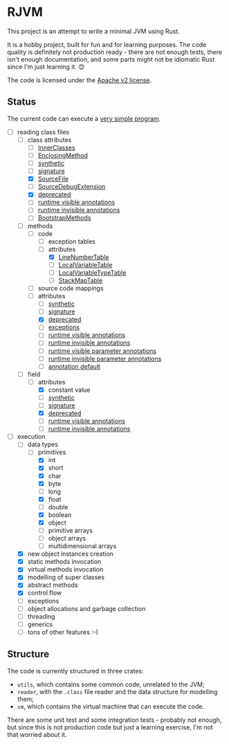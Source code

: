 # RJVM

This project is an attempt to write a minimal JVM using Rust.

It is a hobby project, built for fun and for learning purposes. The code quality is definitely not production ready -
there are not enough tests, there isn't enough documentation, and some parts might not be idiomatic Rust since I'm
just learning it. 😊

The code is licensed under the [Apache v2 license](./LICENSE).

## Status

The current code can execute a [very simple program](./vm/tests/resources/rjvm/SimpleMain.java).

- [ ] reading class files
  - [ ] class attributes
    - [ ] [InnerClasses](https://docs.oracle.com/javase/specs/jvms/se7/html/jvms-4.html#jvms-4.7.6)
    - [ ] [EnclosingMethod](https://docs.oracle.com/javase/specs/jvms/se7/html/jvms-4.html#jvms-4.7.7)
    - [ ] [synthetic](https://docs.oracle.com/javase/specs/jvms/se7/html/jvms-4.html#jvms-4.7.8)
    - [ ] [signature](https://docs.oracle.com/javase/specs/jvms/se7/html/jvms-4.html#jvms-4.7.9)
    - [x] [SourceFile](https://docs.oracle.com/javase/specs/jvms/se7/html/jvms-4.html#jvms-4.7.10)
    - [ ] [SourceDebugExtension](https://docs.oracle.com/javase/specs/jvms/se7/html/jvms-4.html#jvms-4.7.11)
    - [x] [deprecated](https://docs.oracle.com/javase/specs/jvms/se7/html/jvms-4.html#jvms-4.7.15)
    - [ ] [runtime visible annotations](https://docs.oracle.com/javase/specs/jvms/se7/html/jvms-4.html#jvms-4.7.16)
    - [ ] [runtime invisible annotations](https://docs.oracle.com/javase/specs/jvms/se7/html/jvms-4.html#jvms-4.7.17)
    - [ ] [BootstrapMethods](https://docs.oracle.com/javase/specs/jvms/se7/html/jvms-4.html#jvms-4.7.21)
  - [ ] methods
    - [ ] code
        - [ ] exception tables
        - [ ] attributes
          - [x] [LineNumberTable](https://docs.oracle.com/javase/specs/jvms/se7/html/jvms-4.html#jvms-4.7.12)
          - [ ] [LocalVariableTable](https://docs.oracle.com/javase/specs/jvms/se7/html/jvms-4.html#jvms-4.7.13)
          - [ ] [LocalVariableTypeTable](https://docs.oracle.com/javase/specs/jvms/se7/html/jvms-4.html#jvms-4.7.14)
          - [ ] [StackMapTable](https://docs.oracle.com/javase/specs/jvms/se7/html/jvms-4.html#jvms-4.7.4)
    - [ ] source code mappings
    - [ ] attributes
      - [ ] [synthetic](https://docs.oracle.com/javase/specs/jvms/se7/html/jvms-4.html#jvms-4.7.8)
      - [ ] [signature](https://docs.oracle.com/javase/specs/jvms/se7/html/jvms-4.html#jvms-4.7.9)
      - [x] [deprecated](https://docs.oracle.com/javase/specs/jvms/se7/html/jvms-4.html#jvms-4.7.15)
      - [ ] [exceptions](https://docs.oracle.com/javase/specs/jvms/se7/html/jvms-4.html#jvms-4.7.5)
      - [ ] [runtime visible annotations](https://docs.oracle.com/javase/specs/jvms/se7/html/jvms-4.html#jvms-4.7.16)
      - [ ] [runtime invisible annotations](https://docs.oracle.com/javase/specs/jvms/se7/html/jvms-4.html#jvms-4.7.17)
      - [ ] [runtime visible parameter annotations](https://docs.oracle.com/javase/specs/jvms/se7/html/jvms-4.html#jvms-4.7.18)
      - [ ] [runtime invisible parameter annotations](https://docs.oracle.com/javase/specs/jvms/se7/html/jvms-4.html#jvms-4.7.19)
      - [ ] [annotation default](https://docs.oracle.com/javase/specs/jvms/se7/html/jvms-4.html#jvms-4.7.20)
  - [ ] field
    - [ ] attributes
      - [x] constant value
      - [ ] [synthetic](https://docs.oracle.com/javase/specs/jvms/se7/html/jvms-4.html#jvms-4.7.8)
      - [ ] [signature](https://docs.oracle.com/javase/specs/jvms/se7/html/jvms-4.html#jvms-4.7.9)
      - [x] [deprecated](https://docs.oracle.com/javase/specs/jvms/se7/html/jvms-4.html#jvms-4.7.15)
      - [ ] [runtime visible annotations](https://docs.oracle.com/javase/specs/jvms/se7/html/jvms-4.html#jvms-4.7.16)
      - [ ] [runtime invisible annotations](https://docs.oracle.com/javase/specs/jvms/se7/html/jvms-4.html#jvms-4.7.17)
- [ ] execution
  - [ ] data types
      - [ ] primitives
        - [x] int
        - [x] short
        - [x] char
        - [x] byte
        - [ ] long
        - [x] float
        - [ ] double
        - [x] boolean
        - [x] object
        - [ ] primitive arrays
        - [ ] object arrays
        - [ ] multidimensional arrays
  - [x] new object instances creation
  - [x] static methods invocation
  - [x] virtual methods invocation
  - [x] modelling of super classes
  - [x] abstract methods
  - [x] control flow
  - [ ] exceptions
  - [ ] object allocations and garbage collection
  - [ ] threading
  - [ ] generics
  - [ ] tons of other features :-)

## Structure

The code is currently structured in three crates:

- `utils`, which contains some common code, unrelated to the JVM;
- `reader`, with the `.class` file reader and the data structure for modelling them;
- `vm`, which contains the virtual machine that can execute the code.

There are some unit test and some integration tests - probably not enough, 
but since this is not production code but just a learning exercise,
I'm not that worried about it.
